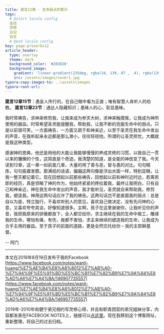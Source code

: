 ```yaml
---
title: 箴言12章 - 生命弱点的警示
tags: 
  # @start locale config
  圣经
  灵修
  日记
  旧文
  # @end locale config
key: page-proverbs12
article_header:
  type: overlay
  theme: dark
  background_color: '#203028'
  background_image:
    gradient: 'linear-gradient(135deg, rgba(34, 139, 87 , .4), rgba(139, 34, 139, .4))'
    src: /assets/images/cover1.jpg
typora-copy-images-to: ..\assets\images
typora-root-url: ..
---
```


**箴言12章15节**：愚妄人所行的，在自己眼中看为正直；唯有智慧人肯听人的劝教。
**箴言12章23节**：通达人隐藏知识；愚昧人的心，彰显愚昧。

<!--more-->

我时常祷告，求神来修剪我，让我来成为参天大树，求神来触摸我，让我成为神所使用的器皿。时常希望圣灵能提醒我，帮助我，让我不断的克服生命中的弱点。只是以前很可笑，一方面祷告，一方面又疏于和神亲近，以至于圣灵在我生命中发出的声音，在我听起来永远都是那么渺小，往往轻视他。所谓的让圣灵担忧，大概就是我这种类型。

感谢神的恩典，他还是用他的大能让我能够慢慢的养成灵修的习惯，以我自己一贯以来的慵懒的个性，这简直是个奇迹。我清楚的知道，是全能的神改变了我。今天读到12章，这一章一如前面几章，大量的用了善与恶，智与愚的对比。句句精炼，句句振聋发聩。那满纸的话语，偏偏这两句像是浮出水面一样，特别显眼，让我一整天都记着它。现在回想起以前那些祷告，回想起以前和神时近时远，若离若即的经历，真是领略了神的作为，他始终紧紧的搀拉着我，最终让我明白，只有自己和神亲近，神在我生命中发出的声音，我才能听见，圣灵就会来帮助我，修剪我，塑造我。神用这两句话应许了我的祷告。这两句话岂不是直面我的弱点：总是自以为是，特立独行，不喜欢听别人的意见，喜欢自己做决定，没有先问神的心意，又喜欢夸夸其谈，好像知道很多。主啊，孩子在这里谢谢你，让我听见你的声音，我把我原来的骄傲都放下，全人都交给你，求主继续在我的生命中做工，雕琢我的生命，哪怕有痛，有伤，我都不害怕，求主来继续的塑造我的生命，让我成为合乎主用的器皿。至于孩子的前面的道路，更是全然交托给你 – 我的主耶稣基督。

-- 阿门

---

本文在2019年8月19日发布于我的Facebook [https://www.facebook.com/notes/wanli-huang/%E7%AE%B4%E8%A8%8012%E7%AB%A0-%E7%94%9F%E5%91%BD%E5%BC%B1%E7%82%B9%E7%9A%84%E8%AD%A6%E7%A4%BA/146907735557](https://www.facebook.com/notes/wanli-huang/%E7%AE%B4%E8%A8%8012%E7%AB%A0-%E7%94%9F%E5%91%BD%E5%BC%B1%E7%82%B9%E7%9A%84%E8%AD%A6%E7%A4%BA/146907735557)

2019年-2010年和健宁弟兄相约写灵修心得，并且和职青团契的弟兄姐妹分享，内容都发表在FACEBOOK NOTES上，链接可以[点这里](https://www.facebook.com/wanli.huang/notes)。现在我移到这个博客网址，重新整理，将自己的过去归档。

---

